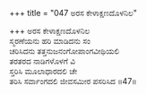 +++
title = "047 ಅರಸ ಕೇಳಾಕ್ಷಣದೊಳನಿಲ"

+++
ಅರಸ ಕೇಳಾಕ್ಷಣದೊಳನಿಲ  
ಸ್ಮರಣೆಯನು ಹರಿ ಮಾಡಿದನು ಸಂ  
ಚರಿಸಿದನು ತತ್ತನುಜನಂಗೋಪಾಂಗವೀಥಿಯಲಿ  
ತರತರದ ನಾಡಿಗಳೊಳಗೆ ವಿ  
ಸ್ತರಿಸಿ ಮೂಲಾಧಾರದಲಿ ಚೇ  
ತರಿಸಿ ಸರ್ವಾಂಗದಲಿ ಜೀವಸಮೀರ ಪಸರಿಸಿದ     ॥47॥